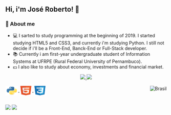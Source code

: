 ## Hi, i'm José Roberto! 👋
### 📄 About me
- 💻 I sarted to study programming at the beginning of 2019. I started studying HTML5 and CSS3, and currently i'm studying Python. I still not decide if i'll be a Front-End, Banck-End or Full-Stack developer.
- 📚 Currently i am first-year undergraduate student of Information Systems at UFRPE (Rural Federal University of Pernambuco).
- 💵 I also like to study about economy, investments and financial market.

<div align="center">
  <a href="https://github.com/JoseRoberto1506">
  <img width="48%" src="https://github-readme-stats.vercel.app/api?username=JoseRoberto1506&show_icons=true&theme=dracula&include_all_commits=true&count_private=true"/>
  <img width="47%" src="https://github-readme-stats.vercel.app/api/top-langs/?username=JoseRoberto1506&layout=compact&langs_count=7&theme=dracula"/>
</div>
<div style="display: inline_block"><br>
  <img align="center" alt="JR-Python" height="30" width="40" src="https://raw.githubusercontent.com/devicons/devicon/master/icons/python/python-original.svg">
  <img align="center" alt="JR-HTML" height="30" width="40" src="https://raw.githubusercontent.com/devicons/devicon/master/icons/html5/html5-original.svg">
  <img align="center" alt="JR-CSS" height="30" width="40" src="https://raw.githubusercontent.com/devicons/devicon/master/icons/css3/css3-original.svg">
  <img align="right" alt="Brasil" height="150" src="https://user-images.githubusercontent.com/84887543/144730382-a5a211d5-0dd9-4b92-bd6d-617fe986d779.jpg">
</div>
  
  ##
  
  <div> 
  <a href="https://instagram.com/joseroberto_1506" target="_blank"><img src="https://img.shields.io/badge/-Instagram-%23E4405F?style=for-the-badge&logo=instagram&logoColor=white" target="_blank"></a>
    <a href="https://twitter.com/zeroberto1506" target="_blank"><img src ="https://img.shields.io/badge/Twitter-1DA1F2?style=for-the-badge&logo=twitter&logoColor=white">
</div>
